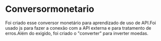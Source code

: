 # Conversormonetario
Foi criado esse conversor monetário para aprendizado de uso de API.Foi usado js para fazer a conexão com a API externa e para tratamento de erros.Além do exigido, foi criado o "converter" para inverter moedas. 
